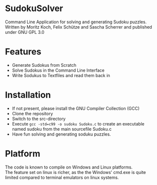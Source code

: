# SudokuSolver
Command Line Application for solving and generating Sudoku puzzles.  
Written by Moritz Koch, Felix Schütze and Sascha Scherrer and published under GNU GPL 3.0

# Features
* Generate Sudokus from Scratch
* Solve Sudokus in the Command Line Interface
* Write Sodukus to Textfiles and read them back in

# Installation
* If not present, please install the GNU Compiler Collection (GCC)
* Clone the repository
* Switch to the src-directory
* Execute ```gcc -std=c99 -o sudoku Sudoku.c``` to create an executable named sudoku from the main sourcefile Sudoku.c
* Have fun solving and generating soduku puzzles.

# Platform
The code is known to compile on Windows and Linux platforms.  
The feature set on linux is richer, as the the Windows' cmd.exe is quite limited compared to terminal emulators on linux systems.

